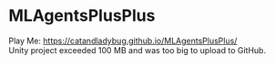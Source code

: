 # MLAgentsPlusPlus
 Play Me: https://catandladybug.github.io/MLAgentsPlusPlus/    
 Unity project exceeded 100 MB and was too big to upload to GitHub.

